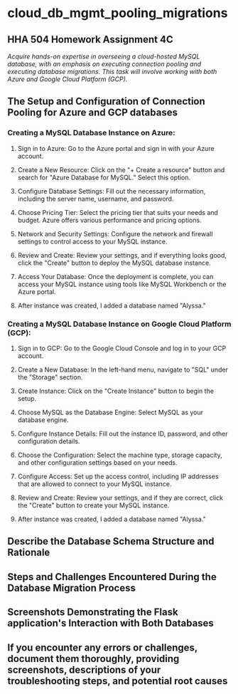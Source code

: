 # cloud_db_mgmt_pooling_migrations
## **HHA 504 Homework Assignment 4C** 

*Acquire hands-on expertise in overseeing a cloud-hosted MySQL database, with an emphasis on executing connection pooling and executing database migrations. This task will involve working with both Azure and Google Cloud Platform (GCP).* 

## **The Setup and Configuration of Connection Pooling for Azure and GCP databases**

### **Creating a MySQL Database Instance on Azure:**

1. Sign in to Azure: Go to the Azure portal and sign in with your Azure account.

2. Create a New Resource: Click on the "+ Create a resource" button and search for "Azure Database for MySQL." Select this option.

3. Configure Database Settings: Fill out the necessary information, including the server name, username, and password.

4. Choose Pricing Tier: Select the pricing tier that suits your needs and budget. Azure offers various performance and pricing options.

5. Network and Security Settings: Configure the network and firewall settings to control access to your MySQL instance.

6. Review and Create: Review your settings, and if everything looks good, click the "Create" button to deploy the MySQL database instance.

7. Access Your Database: Once the deployment is complete, you can access your MySQL instance using tools like MySQL Workbench or the Azure portal.

8. After instance was created, I added a database named "Alyssa."

### **Creating a MySQL Database Instance on Google Cloud Platform (GCP):**

1. Sign in to GCP: Go to the Google Cloud Console and log in to your GCP account.

2. Create a New Database: In the left-hand menu, navigate to "SQL" under the "Storage" section.

3. Create Instance: Click on the "Create Instance" button to begin the setup.

4. Choose MySQL as the Database Engine: Select MySQL as your database engine.

5. Configure Instance Details: Fill out the instance ID, password, and other configuration details.

6. Choose the Configuration: Select the machine type, storage capacity, and other configuration settings based on your needs.

7. Configure Access: Set up the access control, including IP addresses that are allowed to connect to your MySQL instance.

8. Review and Create: Review your settings, and if they are correct, click the "Create" button to create your MySQL instance.

9. After instance was created, I added a database named "Alyssa."

## **Describe the Database Schema Structure and Rationale**

## **Steps and Challenges Encountered During the Database Migration Process**

## **Screenshots Demonstrating the Flask application's Interaction with Both Databases**

## **If you encounter any errors or challenges, document them thoroughly, providing screenshots, descriptions of your troubleshooting steps, and potential root causes**